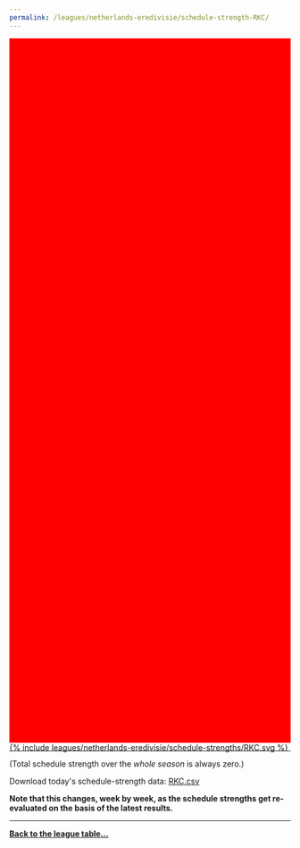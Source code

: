 ```yaml
---
permalink: /leagues/netherlands-eredivisie/schedule-strength-RKC/
---
```


<style>
.svg-wrap {
    background-color:red;
    height:0;
    padding-top:250%; /* 350px/550px */
    position: relative;
}

svg {
    background-color: white;
    height: 100%;
    display:block;
    width: 100%;
    position: absolute;
    top:0;
    left:0;
}
</style>


<div class="svg-wrap">
{% include leagues/netherlands-eredivisie/schedule-strengths/RKC.svg %}
</div>

-----

(Total schedule strength over the *whole season* is always zero.)


Download today's schedule-strength data: [RKC.csv](/assets/leagues/netherlands-eredivisie/2020/schedule-strengths/RKC.csv)

**Note that this changes, week by week, as the schedule strengths get re-evaluated on the
basis of the latest results.**

-----

[**Back to the league table...**](/leagues/netherlands-eredivisie)


